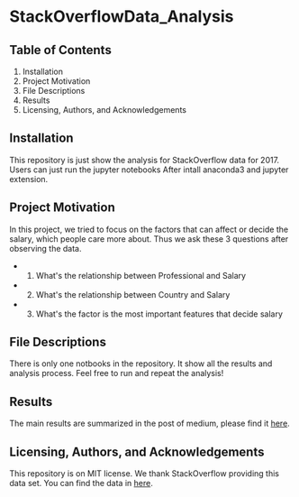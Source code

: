# StackOverflowData_Analysis
## Table of Contents
1. Installation
2. Project Motivation
3. File Descriptions
4. Results
5. Licensing, Authors, and Acknowledgements

## Installation
This repository is just show the analysis for StackOverflow data for 2017. Users can just run the jupyter notebooks After intall anaconda3 and jupyter extension.

## Project Motivation
In this project, we tried to focus on the factors that can affect or decide the salary, which people care more about. Thus we ask these 3 questions after observing the data.
- 1. What's the relationship between Professional and Salary
- 2. What's the relationship between Country and Salary
- 3. What's the factor is the most important features that decide salary

## File Descriptions
There is only one notbooks in the repository. It show all the results and analysis process. Feel free to run and repeat the analysis!

## Results
The main results are summarized in the post of medium, please find it [here](https://medium.com/@josh_2774/how-do-you-become-a-developer-5ef1c1c68711).

## Licensing, Authors, and Acknowledgements
This repository is on MIT license. We thank StackOverflow providing this data set. You can find the data in [here](https://www.kaggle.com/stackoverflow/so-survey-2017/data).
